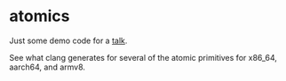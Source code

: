 # atomics

Just some demo code for a [talk](https://tinyurl.com/yz4e86l5).

See what clang generates for several of the atomic primitives for
x86_64, aarch64, and armv8.


